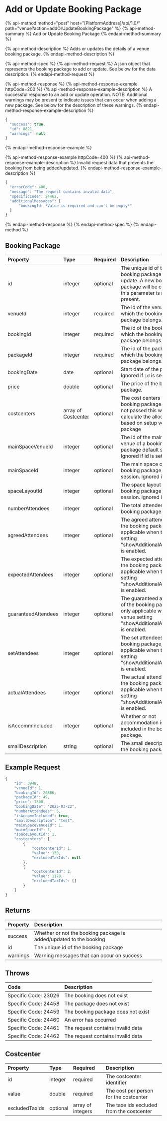 # Add or Update Booking Package

{% api-method method="post" host="\[PlatformAddress\]/api/1.0/" path="venue?action=addOrUpdateBookingPackage" %}
{% api-method-summary %}
Add or Update Booking Package
{% endapi-method-summary %}

{% api-method-description %}
Adds or updates the details of a venue booking package.
{% endapi-method-description %}

{% api-method-spec %}
{% api-method-request %}
A json object that represents the booking package to add or update. See below for the data description.
{% endapi-method-request %}

{% api-method-response %}
{% api-method-response-example httpCode=200 %}
{% api-method-response-example-description %}
A successful response to an add or update operation. NOTE: Additional warnings may be present to indicate issues that can occur when adding a new  package. See below for the description of these warnings.
{% endapi-method-response-example-description %}

```javascript
{
  "success": true,
  "id": 8821,
  "warnings": null
}
```

{% endapi-method-response-example %}

{% api-method-response-example httpCode=400 %}
{% api-method-response-example-description %}
Invalid request data that prevents the booking from being added/updated.
{% endapi-method-response-example-description %}

```javascript
{
  "errorCode": 400,
  "message": "The request contains invalid data",
  "specificCode": 24462,
  "additionalMessages": [
      "bookingId: *Value is required and can't be empty*"
  ]
}
```

{% endapi-method-response %}
{% endapi-method-spec %}
{% endapi-method %}

## Booking Package

| Property               | Type    | Required | Description                                                                                                             |
| :--------------------- | :------ | :------- | :---------------------------------------------------------------------------------------------------------------------- |
| id                     | integer | optional | The unique id of the booking package to update. A new booking package will be created if this parameter is not present. |
| venueId                | integer | required | The id of the venue to which the booking package belongs.                                                               |
| bookingId              | integer | required | The id of the booking to which the booking package belongs.                                                             |
| packageId              | integer | required | The id of the package to which the booking package belongs.                                                             |
| bookingDate            | date    | optional | Start date of the package. Ignored if `id` is set.                                                                      |
| price                  | double  | optional | The price of the booking package.                                                                                       |
| costcenters            | array of [Costcenter](add-or-update-booking-package.md#costcenter) | optional | The cost centers of the booking package. If "price" not passed this will use calculate the allocation based on setup venue package |
| mainSpaceVenueId       | integer | optional | The id of the main space venue of a booking package default session. Ignored if id is set.                              |
| mainSpaceId            | integer | optional | The main space of the booking package default session. Ignored if id is set                                             |
| spaceLayoutId          | integer | optional | The space layout of the booking package default session. Ignored if id is set                                           |
| numberAttendees        | integer | optional | The total attendees of the booking package.                                                                             |
| agreedAttendees        | integer | optional | The agreed attendees of the booking package, only applicable when the venue setting "showAdditionalAttendees" is enabled. |
| expectedAttendees      | integer | optional | The expected attendees of the booking package, only applicable when the venue setting "showAdditionalAttendees" is enabled. |
| guaranteedAttendees    | integer | optional | The guaranteed attendees of the booking package, only applicable when the venue setting "showAdditionalAttendees" is enabled. |
| setAttendees           | integer | optional | The set attendees of the booking package, only applicable when the venue setting "showAdditionalAttendees" is enabled.  |
| actualAttendees        | integer | optional | The actual attendees of the booking package, only applicable when the venue setting "showAdditionalAttendees" is enabled. |
| isAccommIncluded       | integer | optional | Whether or not accommodation is included in the booking package.                                                        |
| smallDescription       | string  | optional | The small description of the booking package.                                                                           |


## Example Request

```javascript
{
    "id": 3948,
    "venueId": 1,
    "bookingId": 26806,
    "packageId": 49,
    "price": 1300,
    "bookingDate": "2025-03-22",
    "numberAttendees": 5,
    "isAccommIncluded": true,
    "smallDescription": "test",
    "mainSpaceVenueId": 1,
    "mainSpaceId": 1,
    "spaceLayoutId": 1,
    "costcenters": [
        {
            "costcenterId": 1,
            "value": 130,
            "excludedTaxIds": null
        },
        {
            "costcenterId": 2,
            "value": 1170,
            "excludedTaxIds": []
        }
    ]
}
```

## Returns

| Property | Description                                                |
| :------- | :--------------------------------------------------------- |
| success  | Whether or not the booking package is added/updated to the booking |
| id       | The unique id of the booking package                       |
| warnings | Warning messages that can occur on success                 |

## Throws

| Code                 | Description                       |
| :------------------- | :-------------------------------- |
| Specific Code: 23026 | The booking does not exist        |
| Specific Code: 24458 | The package does not exist        |
| Specific Code: 24459 | The booking package does not exist|
| Specific Code: 24460 | An error has occurred             |
| Specific Code: 24461 | The request contains invalid data |
| Specific Code: 24462 | The request contains invalid data |

## Costcenter
| Property | Type | Required | Description |
| :--- | :--- | :--- | :--- |
| id | integer | required | The costcenter identifier |
| value | double | required | The cost per person for the costcenter |
| excludedTaxIds | optional | array of integers | The taxe ids excluded from the costcenter |
